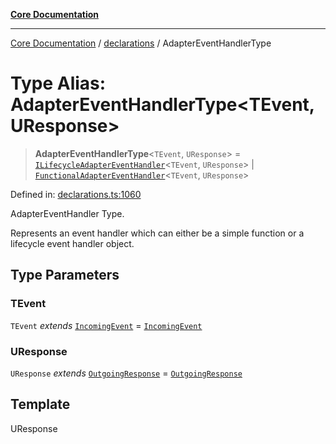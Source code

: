 [**Core Documentation**](../../README.md)

***

[Core Documentation](../../README.md) / [declarations](../README.md) / AdapterEventHandlerType

# Type Alias: AdapterEventHandlerType\<TEvent, UResponse\>

> **AdapterEventHandlerType**\<`TEvent`, `UResponse`\> = [`ILifecycleAdapterEventHandler`](../interfaces/ILifecycleAdapterEventHandler.md)\<`TEvent`, `UResponse`\> \| [`FunctionalAdapterEventHandler`](FunctionalAdapterEventHandler.md)\<`TEvent`, `UResponse`\>

Defined in: [declarations.ts:1060](https://github.com/stonemjs/core/blob/e2200da501349da1fec304d821c002bb6d055b61/src/declarations.ts#L1060)

AdapterEventHandler Type.

Represents an event handler which can either be a simple function or a lifecycle event handler object.

## Type Parameters

### TEvent

`TEvent` *extends* [`IncomingEvent`](../../events/IncomingEvent/classes/IncomingEvent.md) = [`IncomingEvent`](../../events/IncomingEvent/classes/IncomingEvent.md)

### UResponse

`UResponse` *extends* [`OutgoingResponse`](../../events/OutgoingResponse/classes/OutgoingResponse.md) = [`OutgoingResponse`](../../events/OutgoingResponse/classes/OutgoingResponse.md)

## Template

UResponse
